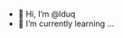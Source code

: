 - 👋 Hi, I’m @lduq
- 🌱 I’m currently learning ...

<!---
lduq/lduq is a ✨ special ✨ repository because its `README.md` (this file) appears on your GitHub profile.
You can click the Preview link to take a look at your changes.
--->
